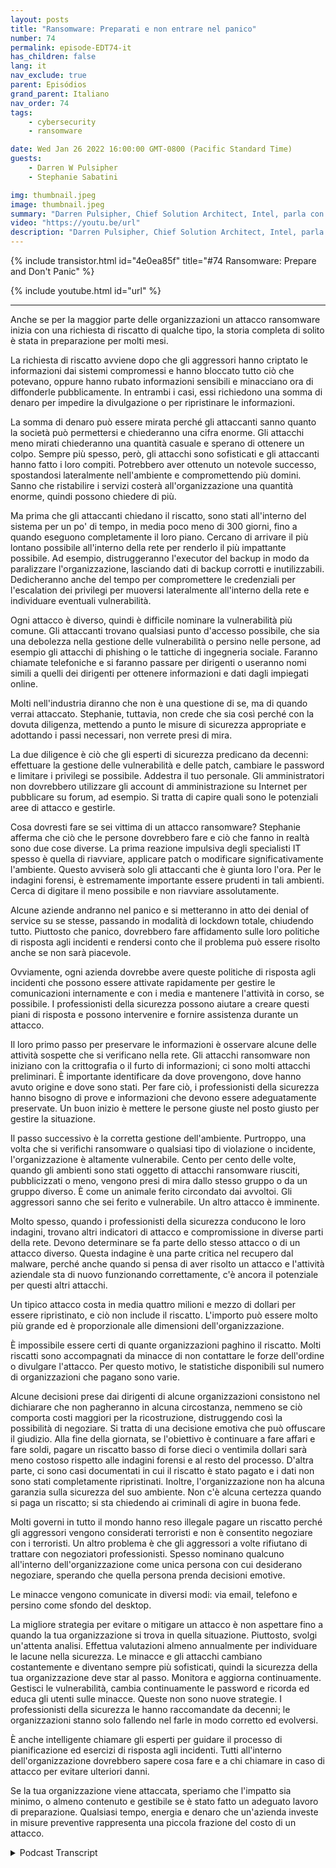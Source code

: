 ```yaml
---
layout: posts
title: "Ransomware: Preparati e non entrare nel panico"
number: 74
permalink: episode-EDT74-it
has_children: false
lang: it
nav_exclude: true
parent: Episódios
grand_parent: Italiano
nav_order: 74
tags:
    - cybersecurity
    - ransomware

date: Wed Jan 26 2022 16:00:00 GMT-0800 (Pacific Standard Time)
guests:
    - Darren W Pulsipher
    - Stephanie Sabatini

img: thumbnail.jpeg
image: thumbnail.jpeg
summary: "Darren Pulsipher, Chief Solution Architect, Intel, parla con Stephanie Sabatini, Sr. Director, Professional Services, Hitachi Systems Security, riguardo alla prevenzione e preparazione agli attacchi ransomware e a cosa fare nel caso in cui la tua organizzazione venga attaccata."
video: "https://youtu.be/url"
description: "Darren Pulsipher, Chief Solution Architect, Intel, parla con Stephanie Sabatini, Sr. Director, Professional Services, Hitachi Systems Security, riguardo alla prevenzione e preparazione agli attacchi ransomware e a cosa fare nel caso in cui la tua organizzazione venga attaccata."
---
```


<div>
{% include transistor.html id="4e0ea85f" title="#74 Ransomware: Prepare and Don't Panic" %}

{% include youtube.html id="url" %}
</div>

---

Anche se per la maggior parte delle organizzazioni un attacco ransomware inizia con una richiesta di riscatto di qualche tipo, la storia completa di solito è stata in preparazione per molti mesi.

La richiesta di riscatto avviene dopo che gli aggressori hanno criptato le informazioni dai sistemi compromessi e hanno bloccato tutto ciò che potevano, oppure hanno rubato informazioni sensibili e minacciano ora di diffonderle pubblicamente. In entrambi i casi, essi richiedono una somma di denaro per impedire la divulgazione o per ripristinare le informazioni.

La somma di denaro può essere mirata perché gli attaccanti sanno quanto la società può permettersi e chiederanno una cifra enorme. Gli attacchi meno mirati chiederanno una quantità casuale e sperano di ottenere un colpo. Sempre più spesso, però, gli attacchi sono sofisticati e gli attaccanti hanno fatto i loro compiti. Potrebbero aver ottenuto un notevole successo, spostandosi lateralmente nell'ambiente e compromettendo più domini. Sanno che ristabilire i servizi costerà all'organizzazione una quantità enorme, quindi possono chiedere di più.

Ma prima che gli attaccanti chiedano il riscatto, sono stati all'interno del sistema per un po' di tempo, in media poco meno di 300 giorni, fino a quando eseguono completamente il loro piano. Cercano di arrivare il più lontano possibile all'interno della rete per renderlo il più impattante possibile. Ad esempio, distruggeranno l'executor del backup in modo da paralizzare l'organizzazione, lasciando dati di backup corrotti e inutilizzabili. Dedicheranno anche del tempo per compromettere le credenziali per l'escalation dei privilegi per muoversi lateralmente all'interno della rete e individuare eventuali vulnerabilità.

Ogni attacco è diverso, quindi è difficile nominare la vulnerabilità più comune. Gli attaccanti trovano qualsiasi punto d'accesso possibile, che sia una debolezza nella gestione delle vulnerabilità o persino nelle persone, ad esempio gli attacchi di phishing o le tattiche di ingegneria sociale. Faranno chiamate telefoniche e si faranno passare per dirigenti o useranno nomi simili a quelli dei dirigenti per ottenere informazioni e dati dagli impiegati online.

Molti nell'industria diranno che non è una questione di se, ma di quando verrai attaccato. Stephanie, tuttavia, non crede che sia così perché con la dovuta diligenza, mettendo a punto le misure di sicurezza appropriate e adottando i passi necessari, non verrete presi di mira.

La due diligence è ciò che gli esperti di sicurezza predicano da decenni: effettuare la gestione delle vulnerabilità e delle patch, cambiare le password e limitare i privilegi se possibile. Addestra il tuo personale. Gli amministratori non dovrebbero utilizzare gli account di amministrazione su Internet per pubblicare su forum, ad esempio. Si tratta di capire quali sono le potenziali aree di attacco e gestirle.

Cosa dovresti fare se sei vittima di un attacco ransomware? Stephanie afferma che ciò che le persone dovrebbero fare e ciò che fanno in realtà sono due cose diverse. La prima reazione impulsiva degli specialisti IT spesso è quella di riavviare, applicare patch o modificare significativamente l'ambiente. Questo avviserà solo gli attaccanti che è giunta loro l'ora. Per le indagini forensi, è estremamente importante essere prudenti in tali ambienti. Cerca di digitare il meno possibile e non riavviare assolutamente.

Alcune aziende andranno nel panico e si metteranno in atto dei denial of service su se stesse, passando in modalità di lockdown totale, chiudendo tutto. Piuttosto che panico, dovrebbero fare affidamento sulle loro politiche di risposta agli incidenti e rendersi conto che il problema può essere risolto anche se non sarà piacevole.

Ovviamente, ogni azienda dovrebbe avere queste politiche di risposta agli incidenti che possono essere attivate rapidamente per gestire le comunicazioni internamente e con i media e mantenere l'attività in corso, se possibile. I professionisti della sicurezza possono aiutare a creare questi piani di risposta e possono intervenire e fornire assistenza durante un attacco.

Il loro primo passo per preservare le informazioni è osservare alcune delle attività sospette che si verificano nella rete. Gli attacchi ransomware non iniziano con la crittografia o il furto di informazioni; ci sono molti attacchi preliminari. È importante identificare da dove provengono, dove hanno avuto origine e dove sono stati. Per fare ciò, i professionisti della sicurezza hanno bisogno di prove e informazioni che devono essere adeguatamente preservate. Un buon inizio è mettere le persone giuste nel posto giusto per gestire la situazione.

Il passo successivo è la corretta gestione dell'ambiente. Purtroppo, una volta che si verifichi ransomware o qualsiasi tipo di violazione o incidente, l'organizzazione è altamente vulnerabile. Cento per cento delle volte, quando gli ambienti sono stati oggetto di attacchi ransomware riusciti, pubblicizzati o meno, vengono presi di mira dallo stesso gruppo o da un gruppo diverso. È come un animale ferito circondato dai avvoltoi. Gli aggressori sanno che sei ferito e vulnerabile. Un altro attacco è imminente.

Molto spesso, quando i professionisti della sicurezza conducono le loro indagini, trovano altri indicatori di attacco e compromissione in diverse parti della rete. Devono determinare se fa parte dello stesso attacco o di un attacco diverso. Questa indagine è una parte critica nel recupero dal malware, perché anche quando si pensa di aver risolto un attacco e l'attività aziendale sta di nuovo funzionando correttamente, c'è ancora il potenziale per questi altri attacchi.

Un tipico attacco costa in media quattro milioni e mezzo di dollari per essere ripristinato, e ciò non include il riscatto. L'importo può essere molto più grande ed è proporzionale alle dimensioni dell'organizzazione.

È impossibile essere certi di quante organizzazioni paghino il riscatto. Molti riscatti sono accompagnati da minacce di non contattare le forze dell'ordine o divulgare l'attacco. Per questo motivo, le statistiche disponibili sul numero di organizzazioni che pagano sono varie.

Alcune decisioni prese dai dirigenti di alcune organizzazioni consistono nel dichiarare che non pagheranno in alcuna circostanza, nemmeno se ciò comporta costi maggiori per la ricostruzione, distruggendo così la possibilità di negoziare. Si tratta di una decisione emotiva che può offuscare il giudizio. Alla fine della giornata, se l'obiettivo è continuare a fare affari e fare soldi, pagare un riscatto basso di forse dieci o ventimila dollari sarà meno costoso rispetto alle indagini forensi e al resto del processo. D'altra parte, ci sono casi documentati in cui il riscatto è stato pagato e i dati non sono stati completamente ripristinati. Inoltre, l'organizzazione non ha alcuna garanzia sulla sicurezza del suo ambiente. Non c'è alcuna certezza quando si paga un riscatto; si sta chiedendo ai criminali di agire in buona fede.

Molti governi in tutto il mondo hanno reso illegale pagare un riscatto perché gli aggressori vengono considerati terroristi e non è consentito negoziare con i terroristi. Un altro problema è che gli aggressori a volte rifiutano di trattare con negoziatori professionisti. Spesso nominano qualcuno all'interno dell'organizzazione come unica persona con cui desiderano negoziare, sperando che quella persona prenda decisioni emotive.

Le minacce vengono comunicate in diversi modi: via email, telefono e persino come sfondo del desktop.

La migliore strategia per evitare o mitigare un attacco è non aspettare fino a quando la tua organizzazione si trova in quella situazione. Piuttosto, svolgi un'attenta analisi. Effettua valutazioni almeno annualmente per individuare le lacune nella sicurezza. Le minacce e gli attacchi cambiano costantemente e diventano sempre più sofisticati, quindi la sicurezza della tua organizzazione deve star al passo. Monitora e aggiorna continuamente. Gestisci le vulnerabilità, cambia continuamente le password e ricorda ed educa gli utenti sulle minacce. Queste non sono nuove strategie. I professionisti della sicurezza le hanno raccomandate da decenni; le organizzazioni stanno solo fallendo nel farle in modo corretto ed evolversi.

È anche intelligente chiamare gli esperti per guidare il processo di pianificazione ed esercizi di risposta agli incidenti. Tutti all'interno dell'organizzazione dovrebbero sapere cosa fare e a chi chiamare in caso di attacco per evitare ulteriori danni.

Se la tua organizzazione viene attaccata, speriamo che l'impatto sia minimo, o almeno contenuto e gestibile se è stato fatto un adeguato lavoro di preparazione. Qualsiasi tempo, energia e denaro che un'azienda investe in misure preventive rappresenta una piccola frazione del costo di un attacco.



<details>
<summary> Podcast Transcript </summary>

<p></p>

</details>
